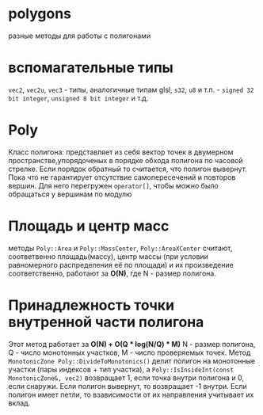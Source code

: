# polygons
разные методы для работы с полигонами
# вспомагательные типы
`vec2`, `vec2u`, `vec3` - типы, аналогичные типам glsl, `s32`, `u8` и т.п. - `signed 32 bit integer`, `unsigned 8 bit integer` и т.д.
# Poly
Класс полигона: представляет из себя вектор точек в двумерном пространстве,упорядоченых в порядке обхода полигона по часовой стрелке.
Если порядок обратный то считается, что полигон вывернут. Пока что не гарантирует отсутствие самопересечений и повторов вершин.
Для него перегружен `operator[]`, чтобы можно было обращаться у вершинам по модулю
# Площадь и центр масс
методы `Poly::Area` и `Poly::MassCenter`, `Poly::AreaXCenter` считают, соответвенно площадь(массу), центр массы (при условии равномерного распределения её по площади) и их произведение соответственно, работают за **O(N)**, где N - размер полигона.
# Принадлежность точки внутренной части полигона
Этот метод работает за **O(N) + O(Q * log(N/Q) * M)** N - размер полигона, Q - число монотонных участков, M - число проверяемых точек.
Метод `MonotonicZone Poly::DivideToMonotonics()` делит полигон на монотонные участки (пары индексов + тип участка), а `Poly::IsInsideInt(const MonotonicZone&, vec2)` возвращает 1, если точка внутри полигона и 0, если снаружи. Если полигон вывернут, то возвращает -1 внутри. Если полигон имеет петли, то взависимости от их направления учитывает их вклад.
